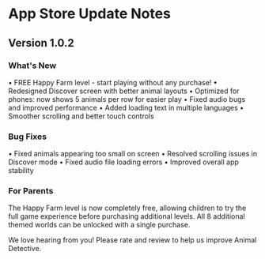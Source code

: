 # App Store Update Notes

## Version 1.0.2

### What's New
• FREE Happy Farm level - start playing without any purchase!
• Redesigned Discover screen with better animal layouts
• Optimized for phones: now shows 5 animals per row for easier play
• Fixed audio bugs and improved performance
• Added loading text in multiple languages
• Smoother scrolling and better touch controls

### Bug Fixes
• Fixed animals appearing too small on screen
• Resolved scrolling issues in Discover mode
• Fixed audio file loading errors
• Improved overall app stability

### For Parents
The Happy Farm level is now completely free, allowing children to try the full game experience before purchasing additional levels. All 8 additional themed worlds can be unlocked with a single purchase.

We love hearing from you! Please rate and review to help us improve Animal Detective.

